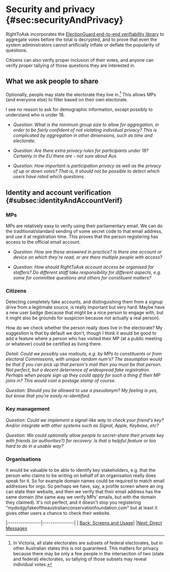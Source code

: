 # Security and privacy {#sec:securityAndPrivacy}

RightToAsk incorporates the [ElectionGuard end-to-end verifiability
library](https://github.com/microsoft/electionguard) to aggregate votes before the total is decrypted, and to prove
that even the system administrators cannot artificially inflate or
deflate the popularity of questions.

Citizens can also verify proper
inclusion of their votes, and anyone can verify proper tallying of those
questions they are interested in.

## What we ask people to share

Optionally, people may state the electorate they live in.[^1] This
allows MPs (and everyone else) to filter based on their own electorate.

I see no reason to ask for demographic information, except possibly to
understand who is under 18.

-   *Question: What is the minimum group size to allow for aggregation,
    in order to be fairly confident of not violating individual privacy?
    This is complicated by aggregation in other dimensions, such as time
    and electorate.*

-   *Question: Are there extra privacy rules for participants under 18?
    Certainly in the EU there are - not sure about Aus.*

-   *Question: How important is participation privacy as well as the privacy of up or down
votes? That is, it should not be possible to detect which users have
rated which questions.*

## Identity and account verification {#subsec:identityAndAccountVerif}

### MPs

MPs are relatively easy to verify using their parliamentary email. We
can do the traditional/standard sending of some secret code to that
email address, and use it at registration time. This proves that the
person registering has access to the official email account.

-   *Question: How are these answered in practice? Is there one account
    or device on which they're read, or are there multiple people with
    access?*

-   *Question: How should RightToAsk account access be organised for
    staffers? Do different staff take responsibility for different
    aspects, e.g. some for committee questions and others for
    constituent matters?*

### Citizens

Detecting completely fake accounts, and distinguishing them from a
signup drive from a legitimate source, is really important but very
hard. Maybe have a new user badge (because that might be a nice person
to engage with, but it might also be grounds for suspicion because not
actually a real person).

How do we check whether the person really does live in the electorate?
My suggestion is that by default we don't, though I think it would be
good to add a feature where a person who has visited their MP (at a
public meeting or whatever) could be certified as living there.

*Detail: Could we possibly use mailouts, e.g. by MPs to constituents or
from electoral Commissions, with unique random num's? The assumption
would be that if you can pick up that person's mail then you must be
that person. Not perfect, but a decent deterrence of widespread fake
registration. Perhaps when people sign up they could apply for such a
thing if their MP joins in? This would cost a postage stamp of course.*

*Question: Should you be allowed to use a pseudonym? My feeling is yes, but know
that you're easily re-identified.*

### Key management

*Question: Could we implement a signal-like way to check your friend's key? And/or
integrate with other systems such as Signal, Apple, Keybase, etc?*

*Question: We could optionally allow people to secret-share their private key with
friends (or authorities?) for recovery. Is that a helpful feature or too hard to do in a
 usable way?*

### Organisations

It would be valuable to be able to identify key stakeholders, e.g. that
the person who claims to be writing on behalf of an organisation really
does speak for it. So for example domain names could be required to
match email addresses for orgs. So perhaps we have, say, a profile
screen where an org can state their website, and then we verify that
their email address has the same domain (the same way we verify MPs'
emails, but with the domain they claimed). It's not perfect, and it
doesn't stop you registering
"mydodgyfakeoftheaustralianconservationfoundation.com" but at least it
gives other users a chance to check their website.


|:----------------|---------------:|
| [Back: Screens and Usage](https://righttoaskorg.github.io/righttoask-docs/ScreensAndUsage)| |[Next: Direct Messages](https://righttoaskorg.github.io/righttoask-docs/DMs)


[^1]: In Victoria, all state electorates are subsets of federal
    electorates, but in other Australian states this is not guaranteed.
    This matters for privacy because there may be only a few people in
    the intersection of two (state and federal) electorates, so tallying
    of those subsets may reveal individual votes.
